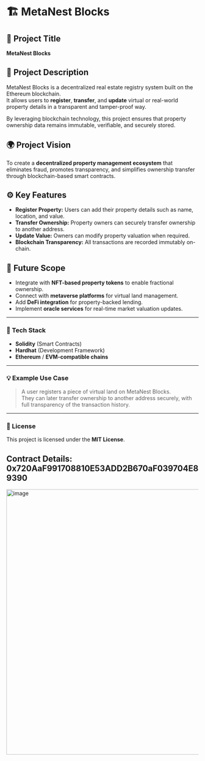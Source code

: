 # 🏗️ MetaNest Blocks

## 📌 Project Title
**MetaNest Blocks**

## 📖 Project Description
MetaNest Blocks is a decentralized real estate registry system built on the Ethereum blockchain.  
It allows users to **register**, **transfer**, and **update** virtual or real-world property details in a transparent and tamper-proof way.  

By leveraging blockchain technology, this project ensures that property ownership data remains immutable, verifiable, and securely stored.

## 🌍 Project Vision
To create a **decentralized property management ecosystem** that eliminates fraud, promotes transparency, and simplifies ownership transfer through blockchain-based smart contracts.

## ⚙️ Key Features
- **Register Property:** Users can add their property details such as name, location, and value.  
- **Transfer Ownership:** Property owners can securely transfer ownership to another address.  
- **Update Value:** Owners can modify property valuation when required.  
- **Blockchain Transparency:** All transactions are recorded immutably on-chain.

## 🚀 Future Scope
- Integrate with **NFT-based property tokens** to enable fractional ownership.
- Connect with **metaverse platforms** for virtual land management.
- Add **DeFi integration** for property-backed lending.
- Implement **oracle services** for real-time market valuation updates.

---

### 🧰 Tech Stack
- **Solidity** (Smart Contracts)
- **Hardhat** (Development Framework)
- **Ethereum** / **EVM-compatible chains**

---

### 💡 Example Use Case
> A user registers a piece of virtual land on MetaNest Blocks.  
> They can later transfer ownership to another address securely, with full transparency of the transaction history.

---

### 📜 License
This project is licensed under the **MIT License**.


## Contract Details: 0x720AaF991708810E53ADD2B670aF039704E89390
<img width="1445" height="694" alt="image" src="https://github.com/user-attachments/assets/58cefc97-187b-46f1-af7e-e972d29fe516" />

